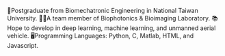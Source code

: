 🏫Postgraduate from Biomechatronic Engineering in National Taiwan University.
🙋‍♀️A team member of Biophotonics & Bioimaging Laboratory.
📚Hope to develop in deep learning, machine learning, and unmanned aerial vehicle. 
🖥Programming Languages: Python, C, Matlab, HTML, and Javascript.